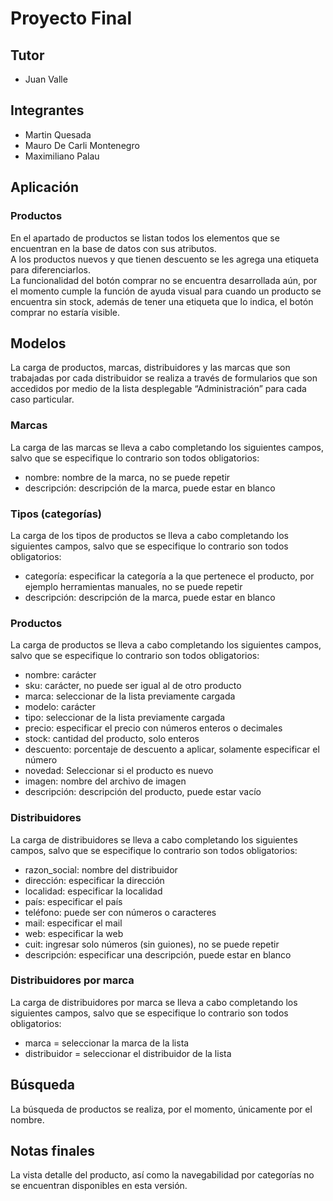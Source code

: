 # Proyecto Final

## Tutor
* Juan Valle

## Integrantes
- Martin Quesada
- Mauro De Carli Montenegro
- Maximiliano Palau

## Aplicación
### Productos
En el apartado de productos se listan todos los elementos que se encuentran en la base de datos con sus atributos.  
A los productos nuevos y que tienen descuento se les agrega una etiqueta para diferenciarlos.  
La funcionalidad del botón comprar no se encuentra desarrollada aún, por el momento cumple la función de ayuda visual para cuando un producto se encuentra sin stock, además de tener una etiqueta que lo indica, el botón comprar no estaría visible.

## Modelos
La carga de productos, marcas, distribuidores y las marcas que son trabajadas por cada distribuidor se realiza a través de formularios que son accedidos por medio de la lista desplegable “Administración” para cada caso particular.  

### Marcas
La carga de las marcas se lleva a cabo completando los siguientes campos, salvo que se especifique lo contrario son todos obligatorios:
- nombre: nombre de la marca, no se puede repetir
- descripción: descripción de la marca, puede estar en blanco
### Tipos (categorías)
La carga de los tipos de productos se lleva a cabo completando los siguientes campos, salvo que se especifique lo contrario son todos obligatorios:
- categoría: especificar la categoría a la que pertenece el producto, por ejemplo herramientas manuales, no se puede repetir
- descripción:  descripción de la marca, puede estar en blanco
### Productos
La carga de productos se lleva a cabo completando los siguientes campos, salvo que se especifique lo contrario son todos obligatorios:
- nombre: carácter
- sku: carácter, no puede ser igual al de otro producto
- marca: seleccionar de la lista previamente cargada
- modelo: carácter
- tipo: seleccionar de la lista previamente cargada
- precio: especificar el precio con números enteros o decimales
- stock: cantidad del producto, solo enteros
- descuento: porcentaje de descuento a aplicar, solamente especificar el número
- novedad: Seleccionar si el producto es nuevo
- imagen: nombre del archivo de imagen
- descripción: descripción del producto, puede estar vacío

### Distribuidores
La carga de distribuidores se lleva a cabo completando los siguientes campos, salvo que se especifique lo contrario son todos obligatorios:
- razon_social: nombre del distribuidor
- dirección: especificar la dirección
- localidad: especificar la localidad
- país: especificar el país
- teléfono: puede ser con números o caracteres
- mail: especificar el mail
- web: especificar la web
- cuit: ingresar solo números (sin guiones), no se puede repetir
- descripción: especificar una descripción, puede estar en blanco
### Distribuidores por marca
La carga de distribuidores por marca se lleva a cabo completando los siguientes campos, salvo que se especifique lo contrario son todos obligatorios:
- marca = seleccionar la marca de la lista
- distribuidor = seleccionar el distribuidor de la lista
## Búsqueda
La búsqueda de productos se realiza, por el momento, únicamente por el nombre.
## Notas finales
La vista detalle del producto, así como la navegabilidad por categorías no se encuentran disponibles en esta versión.